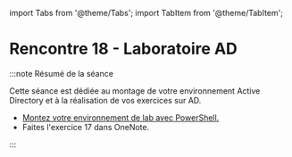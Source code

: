 import Tabs from '@theme/Tabs';
import TabItem from '@theme/TabItem';

# Rencontre 18 - Laboratoire AD

:::note Résumé de la séance

<Tabs>

<TabItem value="deroulement" label="👨‍🏫 Déroulement du cours">

Cette séance est dédiée au montage de votre environnement Active Directory et à la réalisation de vos exercices sur AD.

</TabItem>

<TabItem value="exercices" label="💻 Exercices à compléter">

- [Montez votre environnement de lab avec PowerShell.](/3A5-Automatisation/labo/labo-ad)
- Faites l'exercice 17 dans OneNote.

</TabItem>

<TabItem value="ressources" label="📚 Ressources à consulter">


</TabItem>

</Tabs>

:::
